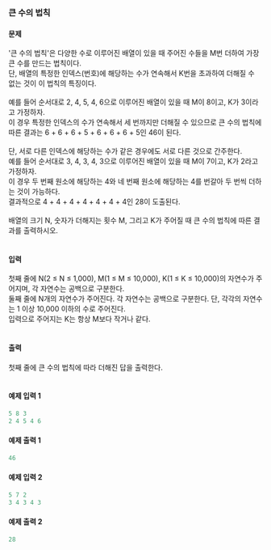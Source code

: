 ### 큰 수의 법칙  

#### 문제
'큰 수의 법칙'은 다양한 수로 이루어진 배열이 있을 때 주어진 수들을 M번 더하여 가장 큰 수를 만드는 법칙이다.  
단, 배열의 특정한 인덱스(번호)에 해당하는 수가 연속해서 K번을 초과하여 더해질 수 없는 것이 이 법칙의 특징이다.<br/><br/>
예를 들어 순서대로 2, 4, 5, 4, 6으로 이루어진 배열이 있을 때 M이 8이고, K가 3이라고 가정하자.  
이 경우 특정한 인덱스의 수가 연속해서 세 번까지만 더해질 수 있으므로 큰 수의 법칙에 따른 결과는 6 + 6 + 6 + 5 + 6 + 6 + 6 + 5인 46이 된다.<br/><br/>
단, 서로 다른 인덱스에 해당하는 수가 같은 경우에도 서로 다른 것으로 간주한다.  
예를 들어 순서대로 3, 4, 3, 4, 3으로 이루어진 배열이 있을 때 M이 7이고, K가 2라고 가정하자.  
이 경우 두 번째 원소에 해당하는 4와 네 번째 원소에 해당하는 4를 번갈아 두 번씩 더하는 것이 가능하다.  
결과적으로 4 + 4 + 4 + 4 + 4 + 4 + 4인 28이 도출된다.<br/><br/>
배열의 크기 N, 숫자가 더해지는 횟수 M, 그리고 K가 주어질 때 큰 수의 법칙에 따른 결과를 출력하시오.<br/><br/>

#### 입력
첫째 줄에 N(2 ≤ N ≤ 1,000), M(1 ≤ M ≤ 10,000), K(1 ≤ K ≤ 10,000)의 자연수가 주어지며, 각 자연수는 공백으로 구분한다.  
둘째 줄에 N개의 자연수가 주어진다. 각 자연수는 공백으로 구분한다. 단, 각각의 자연수는 1 이상 10,000 이하의 수로 주어진다.  
입력으로 주어지는 K는 항상 M보다 작거나 같다.<br/><br/>

#### 출력
첫째 줄에 큰 수의 법칙에 따라 더해진 답을 출력한다.<br/><br/>

#### 예제 입력 1
```python
5 8 3
2 4 5 4 6
```

#### 예제 출력 1
```python
46
```

#### 예제 입력 2
```python
5 7 2
3 4 3 4 3
```

#### 예제 출력 2
```python
28
```
